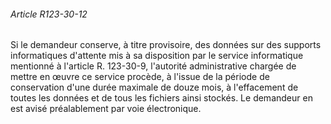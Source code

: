 ###### Article R123-30-12

Si le demandeur conserve, à titre provisoire, des données sur des supports informatiques d'attente mis à sa disposition par le service informatique mentionné à l'article R. 123-30-9, l'autorité administrative chargée de mettre en œuvre ce service procède, à l'issue de la période de conservation d'une durée maximale de douze mois, à l'effacement de toutes les données et de tous les fichiers ainsi stockés. Le demandeur en est avisé préalablement par voie électronique.

